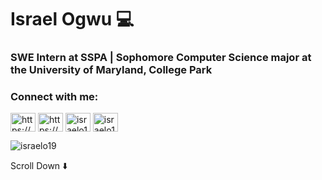 <h1 align="left"> Israel Ogwu 💻</h1>
<h3 align="left">SWE Intern at SSPA | Sophomore Computer Science major at the University of Maryland, College Park</h3>

<h3 align="left">Connect with me:</h3>
<p align="left">
<a href="https://linkedin.com/in/https://www.linkedin.com/in/israelogwu/" target="blank"><img align="center" src="https://raw.githubusercontent.com/rahuldkjain/github-profile-readme-generator/master/src/images/icons/Social/linked-in-alt.svg" alt="https://www.linkedin.com/in/israelogwu/" height="30" width="40" /></a>
<a href="https://www.youtube.com/c/https://www.youtube.com/@israelogwu7890/featured" target="blank"><img align="center" src="https://raw.githubusercontent.com/rahuldkjain/github-profile-readme-generator/master/src/images/icons/Social/youtube.svg" alt="https://www.youtube.com/@israelogwu7890/featured" height="30" width="40" /></a>
<a href="https://www.hackerrank.com/israelo19" target="blank"><img align="center" src="https://raw.githubusercontent.com/rahuldkjain/github-profile-readme-generator/master/src/images/icons/Social/hackerrank.svg" alt="israelo19" height="30" width="40" /></a>
<a href="https://www.leetcode.com/israelo19" target="blank"><img align="center" src="https://raw.githubusercontent.com/rahuldkjain/github-profile-readme-generator/master/src/images/icons/Social/leet-code.svg" alt="israelo19" height="30" width="40" /></a>
</p>
<p><img align="center" src="https://github-readme-stats.vercel.app/api/top-langs?username=israelo19&show_icons=true&locale=en&layout=compact" alt="israelo19" /></p>

Scroll Down ⬇️
